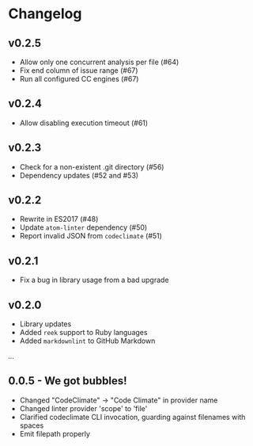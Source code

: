 # Changelog

## v0.2.5

* Allow only one concurrent analysis per file (#64)
* Fix end column of issue range (#67)
* Run all configured CC engines (#67)

## v0.2.4

* Allow disabling execution timeout (#61)

## v0.2.3

* Check for a non-existent .git directory (#56)
* Dependency updates (#52 and #53)

## v0.2.2

* Rewrite in ES2017 (#48)
* Update `atom-linter` dependency (#50)
* Report invalid JSON from `codeclimate` (#51)

## v0.2.1

* Fix a bug in library usage from a bad upgrade

## v0.2.0

* Library updates
* Added `reek` support to Ruby languages
* Added `markdownlint` to GitHub Markdown

_..._

## 0.0.5 - We got bubbles!
* Changed "CodeClimate" -> "Code Climate" in provider name
* Changed linter provider 'scope' to 'file'
* Clarified codeclimate CLI invocation, guarding against filenames with spaces
* Emit filepath properly

